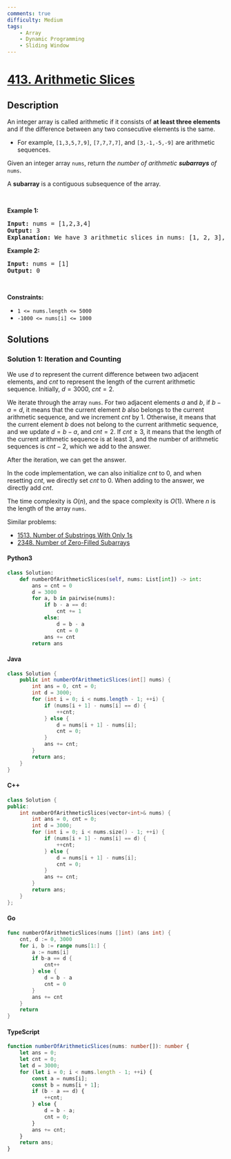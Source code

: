 ```yaml
---
comments: true
difficulty: Medium
tags:
    - Array
    - Dynamic Programming
    - Sliding Window
---
```


<!-- problem:start -->

# [413. Arithmetic Slices](https://leetcode.com/problems/arithmetic-slices)


## Description

<!-- description:start -->

<p>An integer array is called arithmetic if it consists of <strong>at least three elements</strong> and if the difference between any two consecutive elements is the same.</p>

<ul>
	<li>For example, <code>[1,3,5,7,9]</code>, <code>[7,7,7,7]</code>, and <code>[3,-1,-5,-9]</code> are arithmetic sequences.</li>
</ul>

<p>Given an integer array <code>nums</code>, return <em>the number of arithmetic <strong>subarrays</strong> of</em> <code>nums</code>.</p>

<p>A <strong>subarray</strong> is a contiguous subsequence of the array.</p>

<p>&nbsp;</p>
<p><strong class="example">Example 1:</strong></p>

<pre>
<strong>Input:</strong> nums = [1,2,3,4]
<strong>Output:</strong> 3
<strong>Explanation:</strong> We have 3 arithmetic slices in nums: [1, 2, 3], [2, 3, 4] and [1,2,3,4] itself.
</pre>

<p><strong class="example">Example 2:</strong></p>

<pre>
<strong>Input:</strong> nums = [1]
<strong>Output:</strong> 0
</pre>

<p>&nbsp;</p>
<p><strong>Constraints:</strong></p>

<ul>
	<li><code>1 &lt;= nums.length &lt;= 5000</code></li>
	<li><code>-1000 &lt;= nums[i] &lt;= 1000</code></li>
</ul>

<!-- description:end -->

## Solutions

<!-- solution:start -->

### Solution 1: Iteration and Counting

We use $d$ to represent the current difference between two adjacent elements, and $cnt$ to represent the length of the current arithmetic sequence. Initially, $d = 3000$, $cnt = 2$.

We iterate through the array `nums`. For two adjacent elements $a$ and $b$, if $b - a = d$, it means that the current element $b$ also belongs to the current arithmetic sequence, and we increment $cnt$ by 1. Otherwise, it means that the current element $b$ does not belong to the current arithmetic sequence, and we update $d = b - a$, and $cnt = 2$. If $cnt \ge 3$, it means that the length of the current arithmetic sequence is at least 3, and the number of arithmetic sequences is $cnt - 2$, which we add to the answer.

After the iteration, we can get the answer.

In the code implementation, we can also initialize $cnt$ to $0$, and when resetting $cnt$, we directly set $cnt$ to $0$. When adding to the answer, we directly add $cnt$.

The time complexity is $O(n)$, and the space complexity is $O(1)$. Where $n$ is the length of the array `nums`.

Similar problems:

-   [1513. Number of Substrings With Only 1s](https://github.com/doocs/leetcode/blob/main/solution/1500-1599/1513.Number%20of%20Substrings%20With%20Only%201s/README_EN.md)
-   [2348. Number of Zero-Filled Subarrays](https://github.com/doocs/leetcode/blob/main/solution/2300-2399/2348.Number%20of%20Zero-Filled%20Subarrays/README_EN.md)

<!-- tabs:start -->

#### Python3

```python
class Solution:
    def numberOfArithmeticSlices(self, nums: List[int]) -> int:
        ans = cnt = 0
        d = 3000
        for a, b in pairwise(nums):
            if b - a == d:
                cnt += 1
            else:
                d = b - a
                cnt = 0
            ans += cnt
        return ans
```

#### Java

```java
class Solution {
    public int numberOfArithmeticSlices(int[] nums) {
        int ans = 0, cnt = 0;
        int d = 3000;
        for (int i = 0; i < nums.length - 1; ++i) {
            if (nums[i + 1] - nums[i] == d) {
                ++cnt;
            } else {
                d = nums[i + 1] - nums[i];
                cnt = 0;
            }
            ans += cnt;
        }
        return ans;
    }
}
```

#### C++

```cpp
class Solution {
public:
    int numberOfArithmeticSlices(vector<int>& nums) {
        int ans = 0, cnt = 0;
        int d = 3000;
        for (int i = 0; i < nums.size() - 1; ++i) {
            if (nums[i + 1] - nums[i] == d) {
                ++cnt;
            } else {
                d = nums[i + 1] - nums[i];
                cnt = 0;
            }
            ans += cnt;
        }
        return ans;
    }
};
```

#### Go

```go
func numberOfArithmeticSlices(nums []int) (ans int) {
	cnt, d := 0, 3000
	for i, b := range nums[1:] {
		a := nums[i]
		if b-a == d {
			cnt++
		} else {
			d = b - a
			cnt = 0
		}
		ans += cnt
	}
	return
}
```

#### TypeScript

```ts
function numberOfArithmeticSlices(nums: number[]): number {
    let ans = 0;
    let cnt = 0;
    let d = 3000;
    for (let i = 0; i < nums.length - 1; ++i) {
        const a = nums[i];
        const b = nums[i + 1];
        if (b - a == d) {
            ++cnt;
        } else {
            d = b - a;
            cnt = 0;
        }
        ans += cnt;
    }
    return ans;
}
```

<!-- tabs:end -->

<!-- solution:end -->

<!-- problem:end -->
